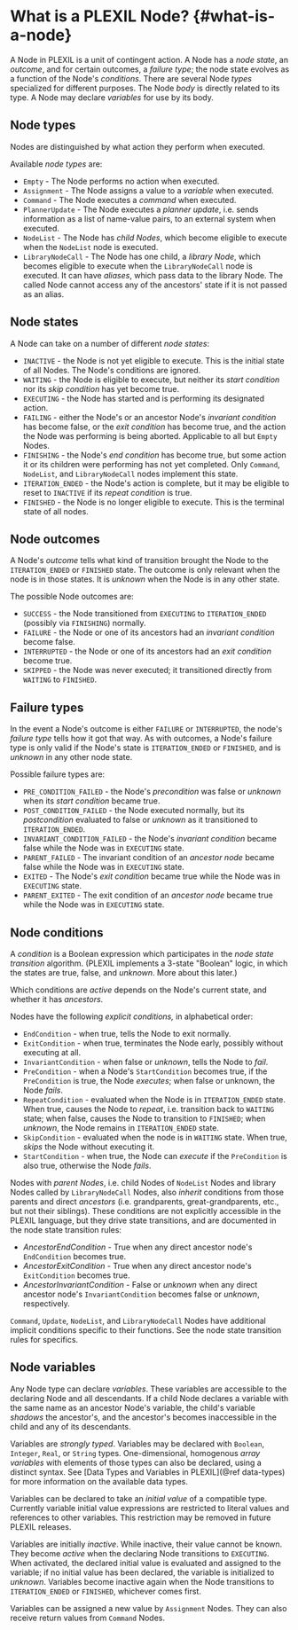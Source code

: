 # What is a PLEXIL Node? {#what-is-a-node}

A Node in PLEXIL is a unit of contingent action.  A Node has a *node
state*, an *outcome*, and for certain outcomes, a *failure type*; the
node state evolves as a function of the Node's *conditions*.  There
are several Node *types* specialized for different purposes.  The Node
*body* is directly related to its type.  A Node may declare
*variables* for use by its body.

## Node types

Nodes are distinguished by what action they perform when executed.

Available *node types* are:

* `Empty` - The Node performs no action when executed.
* `Assignment` - The Node assigns a value to a *variable* when executed.
* `Command` - The Node executes a *command* when executed.
* `PlannerUpdate` - The Node executes a *planner update*, i.e. sends
  information as a list of name-value pairs, to an external system
  when executed.
* `NodeList` - The Node has *child Nodes*, which become eligible to
  execute when the `NodeList` node is executed.
* `LibraryNodeCall` - The Node has one child, a *library Node*, which
  becomes eligible to execute when the `LibraryNodeCall` node is
  executed.  It can have *aliases*, which pass data to the library
  Node.  The called Node cannot access any of the ancestors' state if
  it is not passed as an alias.

## Node states

A Node can take on a number of different *node states*:

* `INACTIVE` - the Node is not yet eligible to execute.  This is the
  initial state of all Nodes.  The Node's conditions are ignored.
* `WAITING` - the Node is eligible to execute, but neither its *start
  condition* nor its *skip condition* has yet become true.
* `EXECUTING` - the Node has started and is performing its designated
  action.
* `FAILING` - either the Node's or an ancestor Node's *invariant
  condition* has become false, or the *exit condition* has become
  true, and the action the Node was performing is being aborted.
  Applicable to all but `Empty` Nodes.
* `FINISHING` - the Node's *end condition* has become true, but some
  action it or its children were performing has not yet completed.
  Only `Command`, `NodeList`, and `LibraryNodeCall` nodes implement
  this state. 
* `ITERATION_ENDED` - the Node's action is complete, but it may be
  eligible to reset to `INACTIVE` if its *repeat condition* is true.
* `FINISHED` - the Node is no longer eligible to execute.  This is the
  terminal state of all nodes.

## Node outcomes

A Node's *outcome* tells what kind of transition brought the Node to
the `ITERATION_ENDED` or `FINISHED` state.  The outcome is only
relevant when the node is in those states.  It is *unknown* when the
Node is in any other state.

The possible Node outcomes are:

* `SUCCESS` - the Node transitioned from `EXECUTING` to
  `ITERATION_ENDED` (possibly via `FINISHING`) normally.
* `FAILURE` - the Node or one of its ancestors had an *invariant
  condition* become false.
* `INTERRUPTED` - the Node or one of its ancestors had an *exit
  condition* become true.
* `SKIPPED` - the Node was never executed; it transitioned directly
  from `WAITING` to `FINISHED`.

## Failure types

In the event a Node's outcome is either `FAILURE` or `INTERRUPTED`,
the node's *failure type* tells how it got that way.  As with
outcomes, a Node's failure type is only valid if the Node's state is
`ITERATION_ENDED` or `FINISHED`, and is *unknown* in any other node
state.

Possible failure types are:

* `PRE_CONDITION_FAILED` - the Node's *precondition* was false or
  *unknown* when its *start condition* became true.
* `POST_CONDITION_FAILED` - the Node executed normally, but its
  *postcondition* evaluated to false or *unknown* as it transitioned
  to `ITERATION_ENDED`.
* `INVARIANT_CONDITION_FAILED` - the Node's *invariant condition*
  became false while the Node was in `EXECUTING` state. 
* `PARENT_FAILED` - The invariant condition of an *ancestor node*
  became false while the Node was in `EXECUTING` state.
* `EXITED` - The Node's *exit condition* became true while the Node
  was in `EXECUTING` state.
* `PARENT_EXITED` - The exit condition of an *ancestor node*
  became true while the Node was in `EXECUTING` state.

## Node conditions

A *condition* is a Boolean expression which participates in the *node
state transition* algorithm.  (PLEXIL implements a 3-state "Boolean"
logic, in which the states are true, false, and *unknown*.  More about
this later.)

Which conditions are *active* depends on the Node's current state, and
whether it has *ancestors*.

Nodes have the following *explicit conditions,* in alphabetical order:

* `EndCondition` - when true, tells the Node to exit normally.
* `ExitCondition` - when true, terminates the Node early, possibly
  without executing at all.
* `InvariantCondition` - when false or *unknown*, tells the Node to
  *fail*.
* `PreCondition` - when a Node's `StartCondition` becomes true, if the
  `PreCondition` is true, the Node *executes*; when false or unknown,
  the Node *fails*.
* `RepeatCondition` - evaluated when the Node is in `ITERATION_ENDED`
  state.  When true, causes the Node to *repeat*, i.e. transition back
  to `WAITING` state; when false, causes the Node to transition to
  `FINISHED`; when *unknown*, the Node remains in `ITERATION_ENDED`
  state.
* `SkipCondition` - evaluated when the node is in `WAITING` state.
  When true, *skips* the Node without executing it.
* `StartCondition` - when true, the Node can *execute* if the
  `PreCondition` is also true, otherwise the Node *fails*.

Nodes with *parent Nodes*, i.e. child Nodes of `NodeList` Nodes and
library Nodes called by `LibraryNodeCall` Nodes, also *inherit*
conditions from those parents and direct *ancestors*
(i.e. grandparents, great-grandparents, etc., but not their siblings).
These conditions are not explicitly accessible in the PLEXIL language,
but they drive state transitions, and are documented in the node state
transition rules:

* *AncestorEndCondition* - True when any direct ancestor node's
  `EndCondition` becomes true.
* *AncestorExitCondition* - True when any direct ancestor node's
  `ExitCondition` becomes true.
* *AncestorInvariantCondition* - False or *unknown* when any direct
  ancestor node's `InvariantCondition` becomes false or *unknown*,
  respectively.
  
`Command`, `Update`, `NodeList`, and `LibraryNodeCall` Nodes have
additional implicit conditions specific to their functions.  See the
node state transition rules for specifics.

## Node variables

Any Node type can declare *variables*.  These variables are accessible
to the declaring Node and all descendants.  If a child Node declares a
variable with the same name as an ancestor Node's variable, the
child's variable *shadows* the ancestor's, and the ancestor's becomes
inaccessible in the child and any of its descendants.

Variables are *strongly typed*. Variables may be declared with
`Boolean`, `Integer`, `Real`, or `String` types.  One-dimensional,
homogenous *array variables* with elements of those types can also be
declared, using a distinct syntax.  See
[Data Types and Variables in PLEXIL](@ref data-types)
for more information on the available data types.

Variables can be declared to take an *initial value* of a compatible
type.  Currently variable initial value expressions are restricted to
literal values and references to other variables.  This restriction
may be removed in future PLEXIL releases.

Variables are initially *inactive*.  While inactive, their value
cannot be known.  They become *active* when the declaring Node
transitions to `EXECUTING`.  When activated, the declared initial
value is evaluated and assigned to the variable; if no initial value
has been declared, the variable is initialized to *unknown*.
Variables become inactive again when the Node transitions to
`ITERATION_ENDED` or `FINISHED`, whichever comes first.

Variables can be assigned a new value by `Assignment` Nodes.  They can
also receive return values from `Command` Nodes.
